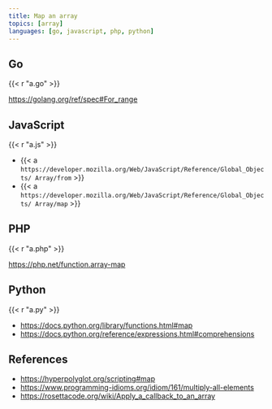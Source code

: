 ```yaml
---
title: Map an array
topics: [array]
languages: [go, javascript, php, python]
---
```


## Go

{{< r "a.go" >}}

<https://golang.org/ref/spec#For_range>

## JavaScript

{{< r "a.js" >}}

- {{< a `https://developer.mozilla.org/Web/JavaScript/Reference/Global_Objects/
   Array/from` >}}
- {{< a `https://developer.mozilla.org/Web/JavaScript/Reference/Global_Objects/
   Array/map` >}}

## PHP

{{< r "a.php" >}}

<https://php.net/function.array-map>

## Python

{{< r "a.py" >}}

- <https://docs.python.org/library/functions.html#map>
- <https://docs.python.org/reference/expressions.html#comprehensions>

## References

- <https://hyperpolyglot.org/scripting#map>
- <https://www.programming-idioms.org/idiom/161/multiply-all-elements>
- <https://rosettacode.org/wiki/Apply_a_callback_to_an_array>
